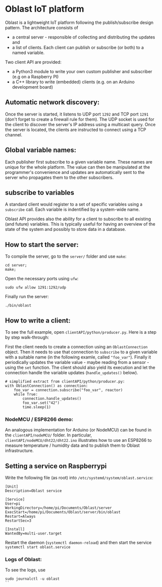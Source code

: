 # Oblast IoT platform
Oblast is a lightweight IoT platform following the publish/subscribe design pattern. The architecture consists of
 - a central server - responsible of collecting and distributing the updates and
 - a list of clients. Each client can publish or subscribe (or both) to a named
 variable.

Two client API are provided:
 - a Python3 module to write your own custom publisher and subscriber (e.g on a Raspberry PI)
 - a C++ library to write (embedded) clients (e.g. on an Arduino development
board)

## Automatic network discovery:
Once the server is started, it listens to UDP port `1292` and TCP port `1291` (don't forget to create a firewall rule for them). The UDP socket is used for the client to discover the server's IP address using a multicast query. Once the server is located, the clients are instructed to connect using a TCP channel.

## Global variable names:
Each publisher first subscribe to a given variable name. These names are unique for the whole platform. The value can then be manipulated at the programmer's convenience and updates are automatically sent to the server who propagates them to the other subscribers.

## subscribe to variables
A standard client would register to a set of specific variables using a `subscribe` call. Each variable is indentified by a system-wide name.

Oblast API provides also the ability for a client to subscribe to all existing (and future) variables. This is typically useful for having an overview of the state of the system and possibly to store data in a database.

## How to start the server:
To compile the server, go to the `server/` folder and use `make`:
```
cd server;
make;
```
Open the necessary ports using `ufw`:
```
sudo ufw allow 1291:1292/udp
```
Finally run the server:
```
./bin/oblast
```

## How to write a client:
To see the full example, open `clientAPI/python/producer.py`. Here is a step by
step walk-through:

First the client needs to create a connection using an `OblastConnection` object. Then it needs to use that connection to `subscribe` to a given variable with a suitable name (in the following examle, called `"foo_var"`).
Finally it periodically updates the variable value - maybe reading from a sensor - using the `set` function. The client should also yield its execution and let the connection handle the variable updates (`handle_updates()` below).
```
# simplified extract from clientAPI/python/producer.py:
with OblastConnection() as connection:
    foo_var = connection.subscribe("foo_var", reactor)
    while True:
        connection.handle_updates()
        foo_var.set("42")
        time.sleep(1)
```

### NodeMCU / ESP8266 demo:
An analogous implementation for Arduino (or NodeMCU) can be found in the `clientAPI/nodeMCU/` folder. In particular, `clientAPI/nodeMCU/dht22/dht22.ino` illustrates how to use an ESP8266 to measure temperature / humidity data and to publish them to Oblast infrastructure.

## Setting a service on Raspberrypi
Write the following file (as root) into `/etc/systemd/system/oblast.service`:
```
[Unit]
Description=Oblast service

[Service]
User=pi
WorkingDirectory=/home/pi/Documents/Oblast/server
ExecStart=/home/pi/Documents/Oblast/server/bin/oblast
Restart=Always
RestartSec=3

[Install]
WantedBy=multi-user.target                         
```
Restart the daemon (`systemctl daemon-reload`) and then start the service `systemctl start oblast.service`

### Logs of Oblast:
To see the logs, use 
```
sudo journalctl -u oblast
``
